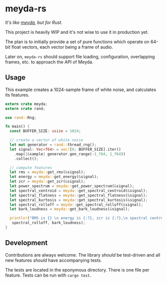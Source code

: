 # meyda-rs

*It's like [meyda](https://github.com/hughrawlinson/meyda), but for Rust.*

This project is heavily WIP and it's not wise to use it in production yet.

The plan is to initially provide a set of pure functions which operate on 64-bit float vectors, each vector being a frame of audio.

Later on, `meyda-rs` should support file loading, configuration, overlapping frames, etc. to approach the API of Meyda.

## Usage

This example creates a 1024-sample frame of white noise, and calculates its features.

```rust
extern crate meyda;
extern crate rand;

use rand::Rng;

fn main() {
  const BUFFER_SIZE: usize = 1024;

  // create a vector of white noise
  let mut generator = rand::thread_rng();
  let signal: Vec<f64> = vec![0; BUFFER_SIZE].iter()
    .map(|&sample| generator.gen_range(-1_f64, 1_f64))
    .collect();

  // compute features
  let rms = meyda::get_rms(&signal);
  let energy = meyda::get_energy(&signal);
  let zcr = meyda::get_zcr(&signal);
  let power_spectrum = meyda::get_power_spectrum(&signal);
  let spectral_centroid = meyda::get_spectral_centroid(&signal);
  let spectral_flatness = meyda::get_spectral_flatness(&signal);
  let spectral_kurtosis = meyda::get_spectral_kurtosis(&signal);
  let spectral_rolloff = meyda::get_spectral_rolloff(&signal);
  let bark_loudness = meyda::get_bark_loudness(&signal);

  println!("RMS is {} \n energy is {:?}, zcr is {:?},\n spectral centroid is {},\n spectral flatness is {},\n spectral kurtosis is {},\n spectral rolloff is {},\n Bark loudness is {}", rms, energy, zcr, spectral_centroid, spectral_flatness, spectral_kurtosis,
   spectral_rolloff, bark_loudness);
}
```

## Development

Contributions are always welcome. The library *should* be test-driven and all new features *should* have accompanying tests.

The tests are located in the eponymous directory. There is one file per feature. Tests can be run with `cargo test`.

